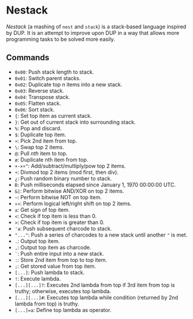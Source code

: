 # Nestack
*Nestack* (a mashing of `nest` and `stack`) is a stack-based language inspired by DUP. It is an attempt to improve upon DUP in a way that allows more programming tasks to be solved more easily.
## Commands
- `0x00`: Push stack length to stack.
- `0x01`: Switch parent stacks.
- `0x02`: Duplicate top _n_ items into a new stack.
- `0x03`: Reverse stack.
- `0x04`: Transpose stack.
- `0x05`: Flatten stack.
- `0x06`: Sort stack.
- `{`: Set top item as current stack.
- `}`: Get out of current stack into surrounding stack.
- `%`: Pop and discard.
- `$`: Duplicate top item.
- `¤`: Pick 2nd item from top.
- `\`: Swap top 2 items.
- `@`: Pull _nth_ item to top.
- `ø`: Duplicate nth item from top.
- `+-×÷^`: Add/subtract/multiply/pow top 2 items.
- `÷`: Divmod top 2 items (mod first, then div).
- `¿`: Push random binary number to stack.
- `Ð`: Push milliseconds elapsed since January 1, 1970 00:00:00 UTC.
- `&|`: Perform bitwise AND/XOR on top 2 items.
- `~`: Perform bitwise NOT on top item.
- `«»`: Perform logical left/right shift on top 2 items.
- `±`: Get sign of top item.
- `<`: Check if top item is less than 0.
- `>`: Check if top item is greater than 0.
- `'a`: Push subsequent charcode to stack.
- `"..."`: Push a series of charcodes to a new stack until another `"` is met.
- `.`: Output top item.
- `,`: Output top item as charcode.
- <code>`</code>: Push entire input into a new stack.
- `:`: Store 2nd item from top to top item.
- `;`: Get stored value from top item.
- `[...]`: Push lambda to stack.
- `!`: Execute lambda.
- `[...][...]?`: Executes 2nd lambda from top if 3rd item from top is truthy; otherwise, executes top lambda.
- `[...][...]#`: Executes top lambda while condition (returned by 2nd lambda from top) is truthy.
- `[...]=a`: Define top lambda as operator.
